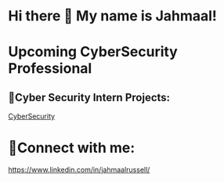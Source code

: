 # Hi there 👋 My name is Jahmaal!
# Upcoming CyberSecurity Professional

## 🏅Cyber Security Intern Projects:
[CyberSecurity](https://github.com/jahmaalrussell/Cyber-Security-Projects)

# 📱Connect with me:
https://www.linkedin.com/in/jahmaalrussell/
